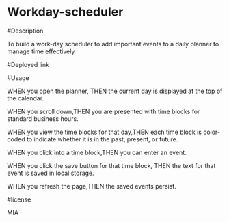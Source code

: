 # Workday-scheduler

#Description

To build a work-day scheduler  to add important events to a daily planner to manage time effectively

#Deployed link


#Usage

WHEN you open the planner, THEN the current day is displayed at the top of the calendar.

WHEN you scroll down,THEN you are presented with time blocks for standard business hours.

WHEN you view the time blocks for that day,THEN each time block is color-coded to indicate whether it is in the past, present, or future.

WHEN you click into a time block,THEN you can enter an event.

WHEN you click the save button for that time block, THEN the text for that event is saved in local storage.

WHEN you refresh the page,THEN the saved events persist.

#license

MIA
